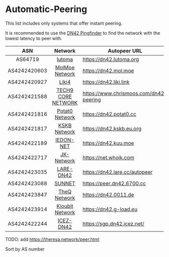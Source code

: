 # Automatic-Peering

This list includes only systems that offer instant peering.

It is recommended to use the [DN42 Pingfinder](https://dn42.us/peers/) to find the network with the lowest latency to peer with.

ASN           | Network  | Autopeer URL |
:------------:|:--------:|--------------|
AS64719      | [lutoma](https://dn42.lutoma.org) | https://dn42.lutoma.org |
AS4242420603 | [MolMoe Network](https://dn42.mol.moe) |https://dn42.mol.moe |
AS4242420927 | [Liki4](https://dn42.liki.link) |https://dn42.liki.link |
AS4242421588 | [TECH9 CORE NETWORK](https://www.chrismoos.com/dn42-peering) |https://www.chrismoos.com/dn42-peering |
AS4242421816 | [Potat0 Network](https://dn42.potat0.cc) | https://dn42.potat0.cc |
AS4242421817 | [KSKB Network](https://dn42.kskb.eu.org) | https://dn42.kskb.eu.org|
AS4242422189 | [IEDON-NET](https://dn42.kuu.moe) | https://dn42.kuu.moe |
AS4242422717 | [JK-Network](https://net.whojk.com) | https://net.whojk.com |
AS4242423035 | [LARE-DN42](https://dn42.lare.cc) | https://dn42.lare.cc/autopeer |
AS4242423088 | [SUNNET](https://dn42.6700.cc) |https://peer.dn42.6700.cc|
AS4242423847 | [TheQ Network](https://dn42.0011.de) |https://dn42.0011.de|
AS4242423914 | [Kioubit Network](https://dn42.g-load.eu) |https://dn42.g-load.eu|
AS4242422244 | [ICEZ-DN42](https://sgp.dn42.icez.net/) | https://sgp.dn42.icez.net/ |

TODO: add https://theresa.network/peer.html

Sort by AS number
